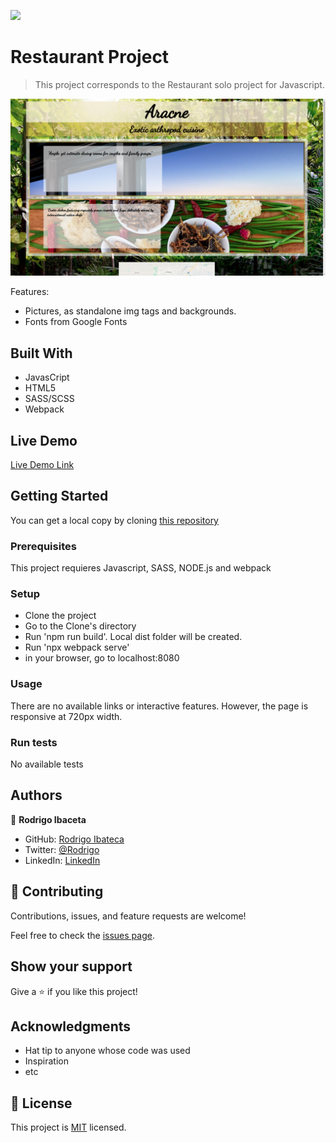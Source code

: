 ![](https://img.shields.io/badge/Microverse-blueviolet)

# Restaurant Project

> This project corresponds to the Restaurant solo project for Javascript.

![screenshot](./Aracne-picture.png)

Features:
- Pictures, as standalone img tags and backgrounds.
- Fonts from Google Fonts
## Built With

- JavasCript
- HTML5
- SASS/SCSS
- Webpack

## Live Demo

[Live Demo Link](https://rokovarano.github.io/Restaurant/)


## Getting Started

You can get a local copy by cloning [this repository](https://github.com/RokoVarano/Restaurant/tree/develop)

### Prerequisites
This project requieres Javascript, SASS, NODE.js and webpack

### Setup
- Clone the project
- Go to the Clone's directory
- Run 'npm run build'. Local dist folder will be created.
- Run 'npx webpack serve'
- in your browser, go to localhost:8080
### Usage
There are no available links or interactive features. However, the page is responsive at 720px width.
### Run tests
No available tests
## Authors

👤 **Rodrigo Ibaceta**

- GitHub: [Rodrigo Ibateca](https://github.com/RokoVarano/)
- Twitter: [@Rodrigo](https://twitter.com/RodrigoIbacet11)
- LinkedIn: [LinkedIn](https://www.linkedin.com/in/rodrigo-ibaceta-a8657611a/)
## 🤝 Contributing

Contributions, issues, and feature requests are welcome!

Feel free to check the [issues page](https://github.com/RokoVarano/Restaurant/issues).

## Show your support

Give a ⭐️ if you like this project!

## Acknowledgments

- Hat tip to anyone whose code was used
- Inspiration
- etc

## 📝 License

This project is [MIT](./MIT.md) licensed.